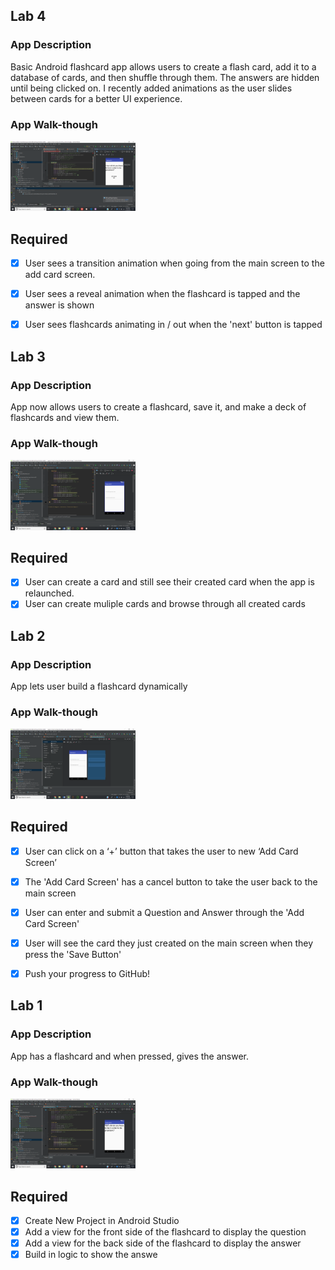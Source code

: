 ## Lab 4

### App Description
Basic Android flashcard app allows users to create a flash card, add it to a database of cards, and then shuffle through them. The answers are hidden until being clicked on. I recently added animations as the user slides between cards for a better UI experience.

### App Walk-though
<img src="https://github.com/festusojo123/CodePath-Flashcard-App/blob/master/Lab%204.png" width=200><br>

## Required
- [x] User sees a transition animation when going from the main screen to the add card screen.
- [x] User sees a reveal animation when the flashcard is tapped and the answer is shown
- [x] User sees flashcards animating in / out when the 'next' button is tapped


## Lab 3

### App Description
App now allows users to create a flashcard, save it, and make a deck of flashcards and view them. 

### App Walk-though
<img src="https://github.com/festusojo123/CodePath-Flashcard-App/blob/master/Lab%203.png" width=200><br>

## Required
- [x] User can create a card and still see their created card when the app is relaunched.
- [x] User can create muliple cards and browse through all created cards

## Lab 2

### App Description
App lets user build a flashcard dynamically

### App Walk-though
<img src="https://github.com/festusojo123/CodePath-Flashcard-App/blob/master/Lab%202.png" width=200><br>

## Required
- [x] User can click on a ‘+’ button that takes the user to new ‘Add Card Screen’
- [x] The 'Add Card Screen' has a cancel button to take the user back to the main screen
- [x] User can enter and submit a Question and Answer through the 'Add Card Screen'
- [x] User will see the card they just created on the main screen when they press the 'Save Button'
- [x] Push your progress to GitHub!


## Lab 1

### App Description
App has a flashcard and when pressed, gives the answer.

### App Walk-though
<img src="https://github.com/festusojo123/CodePath-Flashcard-App/blob/master/Lab%201.png" width=200><br>

## Required
- [x] Create New Project in Android Studio
- [x] Add a view for the front side of the flashcard to display the question
- [x] Add a view for the back side of the flashcard to display the answer
- [x] Build in logic to show the answe
